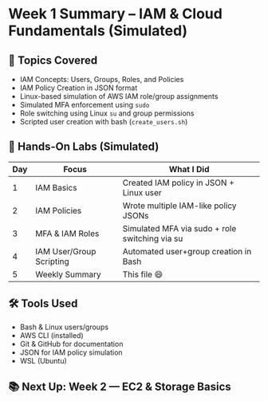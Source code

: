 # Week 1 Summary – IAM & Cloud Fundamentals (Simulated)

## 🔐 Topics Covered

- IAM Concepts: Users, Groups, Roles, and Policies
- IAM Policy Creation in JSON format
- Linux-based simulation of AWS IAM role/group assignments
- Simulated MFA enforcement using `sudo`
- Role switching using Linux `su` and group permissions
- Scripted user creation with bash (`create_users.sh`)

## 🧪 Hands-On Labs (Simulated)

| Day | Focus                              | What I Did                                      |
|-----|------------------------------------|-------------------------------------------------|
| 1   | IAM Basics                         | Created IAM policy in JSON + Linux user         |
| 2   | IAM Policies                       | Wrote multiple IAM-like policy JSONs            |
| 3   | MFA & IAM Roles                    | Simulated MFA via sudo + role switching via su  |
| 4   | IAM User/Group Scripting           | Automated user+group creation in Bash           |
| 5   | Weekly Summary                     | This file 😄                                     |

## 🛠 Tools Used

- Bash & Linux users/groups
- AWS CLI (installed)
- Git & GitHub for documentation
- JSON for IAM policy simulation
- WSL (Ubuntu)

## 📚 Next Up: Week 2 — EC2 & Storage Basics
